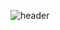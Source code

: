 ![header](https://capsule-render.vercel.app/api?type=waving&color=auto&height=200&section=header&text=JeongMin's%20GitHub&fontSize=65&animation=twinkling)

<!--
**plou102/plou102** is a ✨ _special_ ✨ repository because its `README.md` (this file) appears on your GitHub profile.

Here are some ideas to get you started:

- 🔭 I’m currently working on ...
- 🌱 I’m currently learning ...
- 👯 I’m looking to collaborate on ...
- 🤔 I’m looking for help with ...
- 💬 Ask me about ...
- 📫 How to reach me: ...
- 😄 Pronouns: ...
- ⚡ Fun fact: ...
-->
